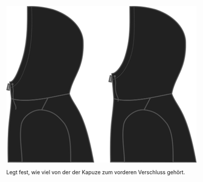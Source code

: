 ![Kapuzenverschluss](./hoodclosure.svg)

Legt fest, wie viel von der der Kapuze zum vorderen Verschluss gehört.

